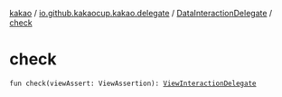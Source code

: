 [kakao](../../index.md) / [io.github.kakaocup.kakao.delegate](../index.md) / [DataInteractionDelegate](index.md) / [check](./check.md)

# check

`fun check(viewAssert: ViewAssertion): `[`ViewInteractionDelegate`](../-view-interaction-delegate/index.md)